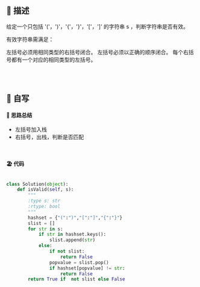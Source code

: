 ## 🚎 描述

给定一个只包括 '('，')'，'{'，'}'，'['，']' 的字符串 s ，判断字符串是否有效。

有效字符串需满足：

左括号必须用相同类型的右括号闭合。
左括号必须以正确的顺序闭合。
每个右括号都有一个对应的相同类型的左括号。

<br>
<br>
 
## 🛶 自写
#### 🧱 思路总结
- 左括号加入栈
- 右括号，出栈，判断是否匹配

<br>
 
#### 🏖 代码

```python

class Solution(object):
    def isValid(self, s):
        """
        :type s: str
        :rtype: bool
        """
        hashset = {"(":")","[":"]","{":"}"}
        slist = []
        for str in s:
            if str in hashset.keys():
                slist.append(str)
            else:
                if not slist:
                    return False
                popvalue = slist.pop()
                if hashset[popvalue] != str:
                    return False
        return True if  not slist else False

```
 
<br>
<br>
<br>
 